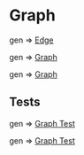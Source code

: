 # Graph

gen => [Edge](src/edge.ts)

gen => [Graph](src/graph.ts)

gen => [Graph](src/traversals/dfs.ts)


## Tests

gen => [Graph Test](tests/graph.test.ts)

gen => [Graph Test](tests/dfs.test.ts)
